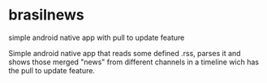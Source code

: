 # brasilnews
simple android native app with pull to update feature

Simple android native app that reads some defined .rss, parses it and shows those merged "news" from different channels in a timeline wich has the pull to update feature.

